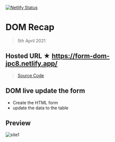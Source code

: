 [![Netlify Status](https://api.netlify.com/api/v1/badges/c1db6f06-eb71-4d45-9c21-2efbff340717/deploy-status)](https://app.netlify.com/sites/form-dom-jpc8/deploys)

# DOM Recap

> 5th April 2021

## Hosted URL ★ https://form-dom-jpc8.netlify.app/

> [Source Code](DOMform)

## DOM live update the form

- Create the HTML form
- update the data to the table

## Preview

![site1](https://github.com/JPC8/guvi_BootCamp/blob/main/Tasks/Week3/DOMreacp-task/Preview.png)
